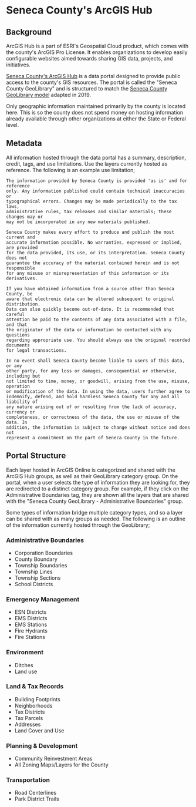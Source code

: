 # Seneca County's ArcGIS Hub
## Background
ArcGIS Hub is a part of ESRI's Geospatial Cloud product, which comes with the county's ArcGIS Pro License. It enables organizations to develop easily configurable websites aimed towards sharing GIS data, projects, and initiatives.

[Seneca County's ArcGIS Hub](https://portal-senecacountygis.hub.arcgis.com/) is a data portal designed to provide public access to the county's GIS resources. The portal is called the "Seneca County GeoLibrary" and is structured to match the [Seneca County GeoLibrary model](https://github.com/SenecaCountyOhio/SenCO-GIS-Guide/blob/master/Guides/GeoLibrary.md) adapted in 2019.

Only geographic information maintained primarily by the county is located here. This is so the county does not spend money on hosting information already available through other organizations at either the State or Federal level.

## Metadata
All information hosted through the data portal has a summary, description, credit, tags, and use limitations. Use the layers currently hosted as reference. The following is an example use limitation;

```
The information provided by Seneca County is provided 'as is' and for reference
only. Any information published could contain technical inaccuracies or
typographical errors. Changes may be made periodically to the tax laws,
administrative rules, tax releases and similar materials; these changes may or
may not be incorporated in any new materials published.

Seneca County makes every effort to produce and publish the most current and
accurate information possible. No warranties, expressed or implied, are provided
for the data provided, its use, or its interpretation. Seneca County does not
guarantee the accuracy of the material contained herein and is not responsible
for any misuse or misrepresentation of this information or its derivatives.

If you have obtained information from a source other than Seneca County, be
aware that electronic data can be altered subsequent to original distribution.
Data can also quickly become out-of-date. It is recommended that careful
attention be paid to the contents of any data associated with a file, and that
the originator of the data or information be contacted with any questions
regarding appropriate use. You should always use the original recorded documents
for legal transactions.

In no event shall Seneca County become liable to users of this data, or any
other party, for any loss or damages, consequential or otherwise, including but
not limited to time, money, or goodwill, arising from the use, misuse, operation
or modification of the data. In using the data, users further agree to
indemnify, defend, and hold harmless Seneca County for any and all liability of
any nature arising out of or resulting from the lack of accuracy, currency or
completeness, or correctness of the data, the use or misuse of the data. In
addition, the information is subject to change without notice and does not
represent a commitment on the part of Seneca County in the future.

```

## Portal Structure
Each layer hosted in ArcGIS Online is categorized and shared with the ArcGIS Hub groups, as well as their GeoLibrary category group. On the portal, when a user selects the type of information they are looking for, they are redirected to a distinct category group. For example, if they click on the Administrative Boundaries tag, they are shown all the layers that are shared with the "Seneca County GeoLibrary - Administrative Boundaries" group.

Some types of information bridge multiple category types, and so a layer can be shared with as many groups as needed. The following is an outline of the information currently hosted through the GeoLibrary;

### Administrative Boundaries
- Corporation Boundaries
- County Boundary
- Township Boundaries
- Township Lines
- Township Sections
- School Districts

### Emergency Management
- ESN Districts
- EMS Districts
- EMS Stations
- Fire Hydrants
- Fire Stations

### Environment
- Ditches
- Land use

### Land & Tax Records
- Building Footprints
- Neighborhoods
- Tax Districts
- Tax Parcels
- Addresses
- Land Cover and Use

### Planning & Development
- Community Reinvestment Areas
- All Zoning Maps/Layers for the County

### Transportation
- Road Centerlines
- Park District Trails
